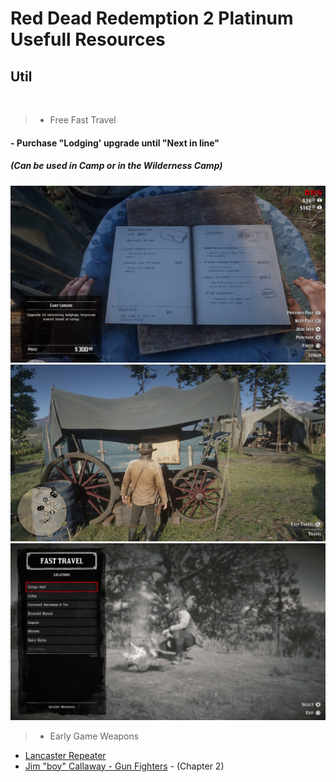 <h1>Red Dead Redemption 2 Platinum Usefull Resources</h1>

<h2>Util</h2>

<br/>

>- Free Fast Travel
<h4>- Purchase "Lodging' upgrade until "Next in line"</h4>
<h5>(Can be used in Camp or in the Wilderness Camp)</h5>

<img src="https://raw.githubusercontent.com/KurmaIU/rdr2-usefullresources/refs/heads/main/images/Lodging.jpeg"/>
<img src="https://raw.githubusercontent.com/KurmaIU/rdr2-usefullresources/refs/heads/main/images/FastTravel-InCamp.jpeg"/>
<img src="https://raw.githubusercontent.com/KurmaIU/rdr2-usefullresources/refs/heads/main/images/FastTravel-InWildernessCamp.jpeg"/>

>- Early Game Weapons
- [Lancaster Repeater](https://www.youtube.com/watch?v=C4VkvbsNMYc)
- [Jim "boy" Callaway - Gun Fighters](https://www.youtube.com/watch?v=Ipe4FUZu1n4) - (Chapter 2)
